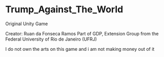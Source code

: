 # Trump_Against_The_World
Original Unity Game

Creator: Ruan da Fonseca Ramos
Part of GDP, Extension Group from the Federal University of Rio de Janeiro (UFRJ)

I do not own the arts on this game and i am not making money out of it
